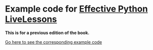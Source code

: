 # Example code for [Effective Python LiveLessons](http://www.informit.com/store/effective-python-livelessons-video-training-downloadable-9780134175164)

**This is for a previous edition of the book.**

[Go here to see the corresponding example code](../v1/VIDEO.md)
